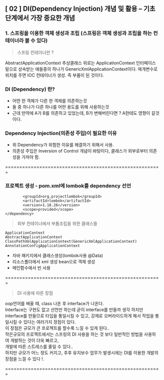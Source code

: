 ## [ 02 ] DI(Dependency Injection) 개념 및 활용 – 기초단계에서 가장 중요한 개념

### 1. 스프링을 이용한 객체 생성과 조립 (스프링은 객체 생성과 조립을 하는 컨테이너라 볼 수 있다)

> 스프링 컨테이너란 ?

AbstractApplicationContext 추상클래스 
위로는 ApplicationContext 인터페이스 
밑으로 상속받는 얘들중의 하나가 GenericXmlApplicationContext이다. 
매개변수로 위치를 주면 IOC 컨테이너가 생성.
즉 부품이 된 것이다. 

### DI (Dependency) 란?

- 어떤 한 객체가 다른 한 객체를 의존하는것
- 둘 중 하나가 다른 하나를 어떤 용도를 위해 사용하는것
- 근데 만약에 A가 B를 의존하고 있었는데, B가 변해버린다면 ?
  A한테도 영향이 갈것이다.

### Dependency Injection(의존성 주입)이 필요한 이유

- 위 Dependency가 위험한 이유를 해결하기 위해서 사용.
- 의존성 주입은 Inversion of Control 개념이 바탕이다, 클래스가 외부로부터 의존성을 가져야 함.

=======================================================

### 프로젝트 생성 - pom.xml에 lombok를 dependency 선언

```<dependency>
	    <groupId>org.projectlombok</groupId>
	    <artifactId>lombok</artifactId>
	    <version>1.18.26</version>
	    <scope>provided</scope>
</dependency>
```

> 외부 컨테이너에서 부품조립을 위한 클래스들

	ApplicationContext
	AbstractApplicationContext
	ClassPathXmlApplicationContext(GenericXmlApplicationContext)
	AnnotationConfigApplicationContext

- 자바 패키지에서 클래스생성(lombok사용 @Data) 
- 리소스폴더에서 xml 생성 bean으로 객체 생성 
- 메인함수에서 빈 사용

=======================================================

> DI 사용에 따른 장점

oop언어를 배울 때, class 나온 후 interface가 나온다.<br>
Interface는 구현도 없고 선언만 하는데 굳이 interface를 만들까 생각 하지만<br> 
interface를 만들므로 타입을 통일시킬 수 있고, 강제로 오버라이드하게 해서 작업을 통일시킬 수 있다는 여러가지 장점이 있다.<br>
이 장점은 규모가 큰 프로젝트를 할수록 느낄 수 있게 된다..<br>
작은규모의 프로젝트에서는 스프링의 DI 사용을 하는 것 보다 일반적인 방법을 사용하여 개발하는 것이 더욱 빠르고,<br>
개발에 따른 스트레스를 줄일 수 있다..<br> 
하지만 규모가 어느 정도 커지고, 추후 유지보수 업무가 발생시에는 DI를 이용한 개발의 장점을 느낄 수 있다 !.<br>

=======================================================







